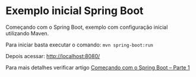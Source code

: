 # Exemplo inicial Spring Boot

Começando com o Spring Boot, exemplo com configuração inicial utilizando Maven.

Para iniciar basta executar o comando:
`
mvn spring-boot:run
`

Depois acessar: [http://localhost:8080/](http://localhost:8080/)

Para mais detalhes verificar artigo [Começando com o Spring Boot – Parte 1](https://cezbatistao.wordpress.com/2016/04/29/comecando-com-o-spring-boot-parte-1/)
